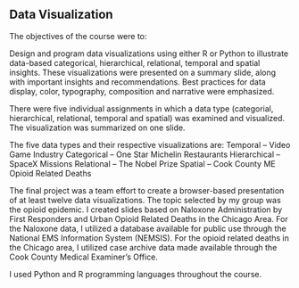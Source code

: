 ## Data Visualization

The objectives of the course were to:

Design and program data visualizations using either R or Python to illustrate data-based categorical, hierarchical, relational, temporal and spatial insights. These visualizations were presented on a summary slide, along with important insights and recommendations. Best practices for data display, color, typography, composition and narrative were emphasized. 

There were five individual assignments in which a data type (categorial, hierarchical, relational, temporal and spatial) was examined and visualized. The visualization was summarized on one slide. 

The five data types and their respective visualizations are:
Temporal – Video Game Industry
Categorical – One Star Michelin Restaurants
Hierarchical – SpaceX Missions
Relational – The Nobel Prize
Spatial – Cook County ME Opioid Related Deaths

The final project was a team effort to create a browser-based presentation of at least twelve data visualizations. The topic selected by my group was the opioid epidemic. I created slides based on Naloxone Administration by First Responders and Urban Opioid Related Deaths in the Chicago Area. For the Naloxone data, I utilized a database available for public use through the National EMS Information System (NEMSIS). For the opioid related deaths in the Chicago area, I utilized case archive data made available through the Cook County Medical Examiner’s Office.

I used Python and R programming languages throughout the course.

